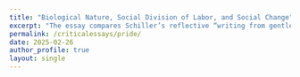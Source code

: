 ```yaml
---
title: "Biological Nature, Social Division of Labor, and Social Change"
excerpt: "The essay compares Schiller’s reflective “writing from gentle remembrance” with Keats’s and Hölderlin’s differing approaches to melancholy, arguing that both immediate emotional expression and distant contemplation can powerfully articulate depressive experience in literature."
permalink: /criticalessays/pride/
date: 2025-02-26
author_profile: true
layout: single
---
```

